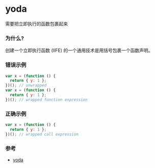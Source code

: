 # yoda

需要把立即执行的函数包裹起来

### 为什么?

创建一个立即执行函数 (IIFE) 的一个通用技术是用括号包裹一个函数声明。

### 错误示例

```js
var x = (function () {
  return { y: 1 };
})(); // unwrapped
var x = (function () {
  return { y: 1 };
})(); // wrapped function expression
```

### 正确示例

```js
var x = (function () {
  return { y: 1 };
})(); // wrapped call expression
```

### 参考

- [yoda](https://eslint.org/docs/rules/yoda)
